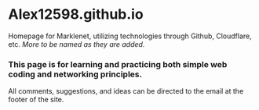# Alex12598.github.io
Homepage for Marklenet, utilizing technologies through Github, Cloudflare, etc.  *More to be named as they are added.*


### This page is for learning and practicing both simple web coding and networking principles. 

All comments, suggestions, and ideas can be directed to the email at the footer of the site.
